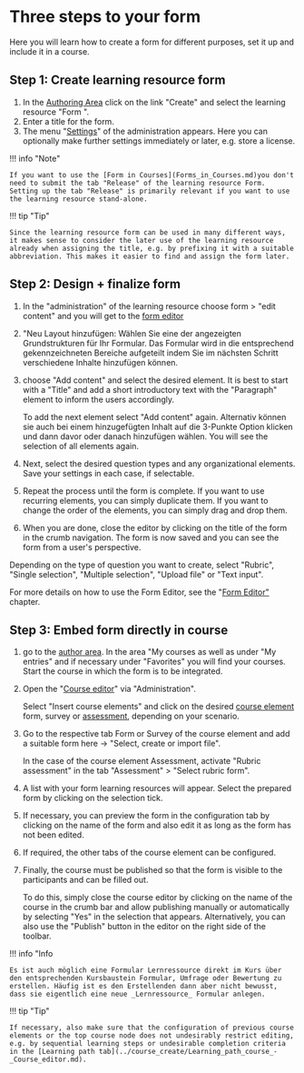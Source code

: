 # Three steps to your form

Here you will learn how to create a form for different purposes, set it up and include it in a course.

## Step 1: Create learning resource form

1. In the [Authoring Area](../authoring/index.md) click on the link "Create" and select the learning resource "Form ".
2. Enter a title for the form.
3. The menu "[Settings](../course_create/Course_Settings.md)" of the administration appears. Here you can optionally make further settings immediately or later, e.g. store a license.

!!! info "Note"

    If you want to use the [Form in Courses](Forms_in_Courses.md)you don't need to submit the tab "Release" of the learning resource Form. Setting up the tab "Release" is primarily relevant if you want to use the learning resource stand-alone.

!!! tip "Tip"

    Since the learning resource form can be used in many different ways, it makes sense to consider the later use of the learning resource already when assigning the title, e.g. by prefixing it with a suitable abbreviation. This makes it easier to find and assign the form later.

## Step 2: Design + finalize form

1. In the "administration" of the learning resource choose form > "edit content" and you will get to the [form editor](../forms/Form_editor_Questionnaire_editor.md)
2. "Neu Layout hinzufügen: Wählen Sie eine der angezeigten Grundstrukturen für Ihr Formular. Das Formular wird in die entsprechend gekennzeichneten Bereiche aufgeteilt indem Sie im nächsten Schritt verschiedene Inhalte hinzufügen können.
3. choose "Add content" and select the desired element. It is best to start with a "Title" and add a short introductory text with the "Paragraph" element to inform the users accordingly.

    To add the next element select "Add content" again.  Alternativ können sie auch bei einem hinzugefügten Inhalt auf die 3-Punkte Option klicken und dann davor oder danach hinzufügen wählen. You will see the selection of all elements again.  

4. Next, select the desired question types and any organizational elements.  Save your settings in each case, if selectable. 

5. Repeat the process until the form is complete. If you want to use recurring elements, you can simply duplicate them. If you want to change the order of the elements, you can simply drag and drop them.

6. When you are done, close the editor by clicking on the title of the form in the crumb navigation. The form is now saved and you can see the form from a user's perspective.

Depending on the type of question you want to create, select "Rubric", "Single selection", "Multiple selection", "Upload file" or "Text input".

For more details on how to use the Form Editor, see the "[Form Editor"](../forms/Form_editor_Questionnaire_editor.md) chapter.

## Step 3: Embed form directly in course

1. go to the [author area](../authoring/index.md). In the area "My courses as well as under "My entries" and if necessary under "Favorites" you will find your courses. Start the course in which the form is to be integrated.

2. Open the "[Course editor](../course_create/In_Five_Steps_to_Your_Course_With_the_Course_Editor.md)" via "Administration".
   
    Select "Insert course elements" and click on the desired [course element](../course_elements/Assessment.md) form, survey or [assessment](../course_elements/Course_Element_Assessment.md), depending on your scenario.

3. Go to the respective tab Form or Survey of the course element and add a suitable form here → "Select, create or import file".

    In the case of the course element Assessment, activate "Rubric assessment" in the tab "Assessment" > "Select rubric form".

4. A list with your form learning resources will appear. Select the prepared form by clicking on the selection tick.

5. If necessary, you can preview the form in the configuration tab by clicking on the name of the form and also edit it as long as the form has not been edited.

6. If required, the other tabs of the course element can be configured.

7. Finally, the course must be published so that the form is visible to the participants and can be filled out.

    To do this, simply close the course editor by clicking on the name of the course in the crumb bar and allow publishing manually or automatically by selecting "Yes" in the selection that appears. Alternatively, you can also use the "Publish" button in the editor on the right side of the toolbar.

!!! info "Info

    Es ist auch möglich eine Formular Lernressource direkt im Kurs über den entsprechenden Kursbaustein Formular, Umfrage oder Bewertung zu erstellen. Häufig ist es den Erstellenden dann aber nicht bewusst, dass sie eigentlich eine neue _Lernressource_ Formular anlegen.

!!! tip "Tip"

    If necessary, also make sure that the configuration of previous course elements or the top course node does not undesirably restrict editing, e.g. by sequential learning steps or undesirable completion criteria in the [Learning path tab](../course_create/Learning_path_course_-_Course_editor.md).
